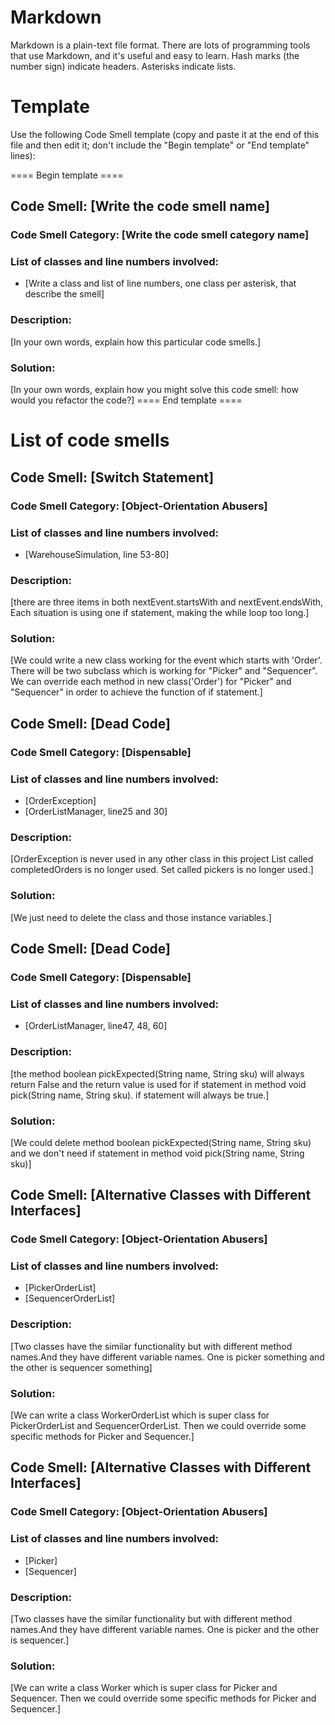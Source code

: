 # Markdown

Markdown is a plain-text file format. There are lots of programming tools that use Markdown, and it's useful and
easy to learn. Hash marks (the number sign) indicate headers. Asterisks indicate lists.

# Template

Use the following Code Smell template (copy and paste it at the end of this file and then edit it; don't include the "Begin template" or "End template" lines):

==== Begin template ====
## Code Smell: [Write the code smell name]

### Code Smell Category: [Write the code smell category name]

### List of classes and line numbers involved:

* [Write a class and list of line numbers, one class per asterisk, that describe the smell]

### Description:

[In your own words, explain how this particular code smells.]

### Solution:

[In your own words, explain how you might solve this code smell:
how would you refactor the code?]
==== End template ====

# List of code smells
## Code Smell: [Switch Statement]

### Code Smell Category: [Object-Orientation Abusers]

### List of classes and line numbers involved:

* [WarehouseSimulation, line 53-80]

### Description:

[there are three items in both nextEvent.startsWith and nextEvent.endsWith, Each situation is using one if statement,
making the while loop too long.]

### Solution:

[We could write a new class working for the event which starts with 'Order'.
There will be two subclass which is working for "Picker" and "Sequencer".
We can override each method in new class('Order') for "Picker" and "Sequencer"
in order to achieve the function of if statement.]

## Code Smell: [Dead Code]

### Code Smell Category: [Dispensable]

### List of classes and line numbers involved:

* [OrderException]
* [OrderListManager, line25 and 30]

### Description:

[OrderException is never used in any other class in this project
List<PickerOrderList> called completedOrders is no longer used.
Set<Picker> called pickers is no longer used.]

### Solution:

[We just need to delete the class and those instance variables.]

## Code Smell: [Dead Code]

### Code Smell Category: [Dispensable]

### List of classes and line numbers involved:

* [OrderListManager, line47, 48, 60]

### Description:

[the method boolean pickExpected(String name, String sku) will always return False and the return value is used for
if statement in method void pick(String name, String sku). if statement will always be true.]

### Solution:

[We could delete method boolean pickExpected(String name, String sku) and we don't need if statement
in method void pick(String name, String sku)]

## Code Smell: [Alternative Classes with Different Interfaces]

### Code Smell Category: [Object-Orientation Abusers]

### List of classes and line numbers involved:

* [PickerOrderList]
* [SequencerOrderList]

### Description:

[Two classes have the similar functionality but with different method names.And they have different variable names.
One is picker something and the other is sequencer something]

### Solution:

[We can write a class WorkerOrderList which is super class for PickerOrderList and SequencerOrderList.
Then we could override some specific methods for Picker and Sequencer.]

## Code Smell: [Alternative Classes with Different Interfaces]

### Code Smell Category: [Object-Orientation Abusers]

### List of classes and line numbers involved:

* [Picker]
* [Sequencer]

### Description:

[Two classes have the similar functionality but with different method names.And they have different variable names.
One is picker and the other is sequencer.]

### Solution:

[We can write a class Worker which is super class for Picker and Sequencer.
Then we could override some specific methods for Picker and Sequencer.]